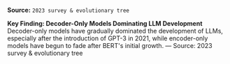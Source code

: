 **Source:** `2023 survey & evolutionary tree`

**Key Finding: Decoder-Only Models Dominating LLM Development**
Decoder-only models have gradually dominated the development of LLMs, especially after the introduction of GPT-3 in 2021, while encoder-only models have begun to fade after BERT's initial growth. — Source: 2023 survey & evolutionary tree
